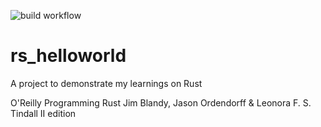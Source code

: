 ![build workflow](https://github.com/sohal/rs_helloworld/tree/main/.github/workflows/rust.yml/badge.svg)
# rs_helloworld

A project to demonstrate my learnings on Rust

O'Reilly
Programming Rust
Jim Blandy, Jason Ordendorff & Leonora F. S. Tindall
II edition
